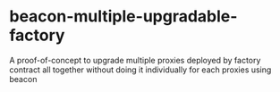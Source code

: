 # beacon-multiple-upgradable-factory
A proof-of-concept to upgrade multiple proxies deployed by factory contract all together without doing it individually for each proxies using beacon 
